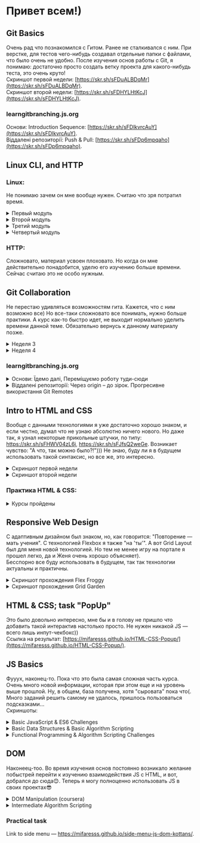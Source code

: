 # Привет всем!)

## Git Basics
Очень рад что познакомился с Гитом. Ранее не сталкивался с ним. При верстке, для тестов чего-нибудь создавал отдельные папки с файлами, что было очень не удобно. После изучения основ работы с Git, я понимаю: достаточно просто создать ветку проекта для какого-нибудь теста, это очень круто!  
Cкриншот первой недели: [https://skr.sh/sFDuALBDqMr](https://skr.sh/sFDuALBDqMr).  
Скриншот второй недели: [https://skr.sh/sFDHYLHtKcJ](https://skr.sh/sFDHYLHtKcJ).  

### learngitbranching.js.org
Основи: Introduction Sequence: [https://skr.sh/sFDlkvrcAuY](https://skr.sh/sFDlkvrcAuY).  
Віддалені репозиторії: Push & Pull: [https://skr.sh/sFDp6mpqaho](https://skr.sh/sFDp6mpqaho).  

## Linux CLI, and HTTP
### Linux:  
Не понимаю зачем он мне вообще нужен. Считаю что зря потратил время.

<details>
 <summary>Первый модуль</summary>

 ![module 1](./task_linux_cli/module1.jpg)
</details>
<details>
 <summary>Второй модуль</summary>

 ![module 2](./task_linux_cli/module2.jpg)
</details>
<details>
 <summary>Третий модуль</summary>

 ![module 3](./task_linux_cli/module3.jpg)
</details>
<details>
 <summary>Четвертый модуль</summary>

 ![module 4](./task_linux_cli/module4.jpg)
</details>  

### HTTP:  
Сложновато, материал усвоен плоховато. Но когда он мне действительно понадобится, уделю его изучению больше времени. Сейчас считаю это не особо нужным.

## Git Collaboration
Не перестаю удивляться возможностям гита. Кажется, что с ним возможно все) Но все-таки сложновато все понимать, нужно больше практики. А курс как-то быстро идет, не выходит нормально уделить времени данной теме. Обязательно вернусь к данному материалу позже.

<details>
<summary>Неделя 3</summary>

![week 3](./task_git_collaboration/week3.jpg)
</details>
<details>
<summary>Неделя 4</summary>

![week 4](./task_git_collaboration/week4.jpg)
</details>  

### learngitbranching.js.org
<details>
<summary>Основи: Їдемо далі, Переміщуємо роботу туди-сюди</summary>

![Їдемо далі, Переміщуємо роботу туди-сюди](./task_git_collaboration/learngitbranch-basics.jpg)
</details>
<details>
<summary>Віддалені репозиторії: Через origin – до зірок. Прогресивне використання Git Remotes</summary>

![Віддалені репозиторії: Через origin – до зірок](./task_git_collaboration/learngitbranch-origin.jpg)
</details>

## Intro to HTML and CSS
Вообще с данными технологиями я уже достаточно хорошо знаком, и если честно, думал что не узнаю абсолютно ничего нового. Но даже так, я узнал некоторые прикольные штучки, по типу: https://skr.sh/sFHWV04zL6j, https://skr.sh/sFJfsQ2weGe. Возникает чувство: "А что, так можно было?!"))) Не знаю, буду ли я в будущем использовать такой синтаксис, но все же, это интересно.
<details>
<summary>Скриншот первой недели</summary>

![Скриншот первой недели](./task_html_css_intro/Introduction-to-HTML5-Coursera.png)
</details>
<details>
<summary>Скриншот второй недели</summary>

![Скриншот второй недели](./task_html_css_intro/Introduction-to-HTML-CSS-week-2.png)
</details>

### Практика HTML & CSS:
<details>
<summary>Курсы пройдены</summary>

![Первый и второй курсы](./task_html_css_intro/LearnCSS%26HTML.jpg)
</details>

## Responsive Web Design
С адаптивным дизайном был знаком, но, как говорится: "Повторение — мать учения". С технологией Flexbox я также "на 'ты'". А вот Grid Layout был для меня новой технологией. Но тем не менее игру на портале я прошел легко, да и Женя очень хорошо объясняет).  
Бесспорно все буду использовать в будущем, так так технологии актуальны и практичны.
<details>
<summary>Скриншот прохождения Flex Froggy</summary>

![Flex Froggy](./task_responsive_web_design/FlexFroggyDone.jpg)
</details>
<details>
<summary>Скриншот прохождения Grid Garden</summary>

![Grid Garden](./task_responsive_web_design/GridGardenDone.jpg)
</details>

## HTML & CSS; task "PopUp"
Это было довольно интересно, мне бы и в голову не пришло что добавить такой интерактив настолько просто. Не нужен никакой JS — всего лишь инпут-чекбокс))  
Ссылка на результат: [https://mifaresss.github.io/HTML-CSS-Popup/](https://mifaresss.github.io/HTML-CSS-Popup/).


## JS Basics
Фууух, наконец-то. Пока что это была самая сложная часть курса. Очень много новой информации, которая при этом еще и на уровень выше прошлой. Ну, в общем, база получена, хотя "сыровата" пока что(. Много заданий решить самому не удалось, пришлось пользоваться подсказками...  
Скриншоты: 

<details>
<summary>Basic JavaScript  &  ES6 Challenges</summary>

![Basic JavaScript & ES6 Challenges](./task_js_basics/BasicJS-ES6.jpg)
</details>


<details>
<summary>Basic Data Structures  &  Basic Algorithm Scripting</summary>

![Basic Data Structures  &  Basic Algorithm Scripting](./task_js_basics/BasicDataStructures-BasicAlgorithmScript.jpg)
</details>


<details>
<summary>Functional Programming  &  Algorithm Scripting Challenges</summary>

![Functional Programming  &  Algorithm Scripting Challenges](./task_js_basics/FunctionalProgramming-IntermefiateAlgorithm.jpg)
</details>

## DOM
Наконеец-тоо. Во время изучения основ постоянно возникало желание побыстрей перейти к изучению взаимодействия JS с HTML, и вот, добрался до сюда😊. Теперь я могу полноценно использовать JS в своих проектах😎
<details>
<summary>DOM Manipulation (coursera)</summary>

![DOM Manipulation (coursera)](./task_js_dom/dom-manipulation.jpg)
</details>

<details>
<summary>Intermediate Algorithm Scripting</summary>

![Intermediate Algorithm Scripting](./task_js_dom/intermediate-algorithm-scripting.jpg)
</details>  

### Practical task
Link to side menu — https://mifaresss.github.io/side-menu-js-dom-kottans/.
